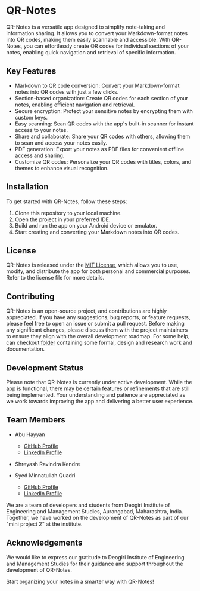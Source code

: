 #   QR-Notes

QR-Notes is a versatile app designed to simplify note-taking and information sharing. It allows you to convert your Markdown-format notes into QR codes, making them easily scannable and accessible. With QR-Notes, you can effortlessly create QR codes for individual sections of your notes, enabling quick navigation and retrieval of specific information.

## Key Features

-   Markdown to QR code conversion: Convert your Markdown-format notes into QR codes with just a few clicks.
-   Section-based organization: Create QR codes for each section of your notes, enabling efficient navigation and retrieval.
-   Secure encryption: Protect your sensitive notes by encrypting them with custom keys.
-   Easy scanning: Scan QR codes with the app's built-in scanner for instant access to your notes.
-   Share and collaborate: Share your QR codes with others, allowing them to scan and access your notes easily.
-   PDF generation: Export your notes as PDF files for convenient offline access and sharing.
-   Customize QR codes: Personalize your QR codes with titles, colors, and themes to enhance visual recognition.

## Installation

To get started with QR-Notes, follow these steps:

1.  Clone this repository to your local machine.
2.  Open the project in your preferred IDE.
3.  Build and run the app on your Android device or emulator.
4.  Start creating and converting your Markdown notes into QR codes.

## License

QR-Notes is released under the [MIT License](https://github.com/s-m-quadri/qr-notes/blob/main/LICENSE), which allows you to use, modify, and distribute the app for both personal and commercial purposes. Refer to the license file for more details.

## Contributing

QR-Notes is an open-source project, and contributions are highly appreciated. If you have any suggestions, bug reports, or feature requests, please feel free to open an issue or submit a pull request. Before making any significant changes, please discuss them with the project maintainers to ensure they align with the overall development roadmap. For some help, can checkout [folder](https://drive.google.com/drive/folders/16rvISaxAF7boID86ED8NmPdFIYnPKKiT?usp=share_link) containing some formal, design and research work and documentation.

## Development Status

Please note that QR-Notes is currently under active development. While the app is functional, there may be certain features or refinements that are still being implemented. Your understanding and patience are appreciated as we work towards improving the app and delivering a better user experience.

## Team Members

-   Abu Hayyan
    
    -   [GitHub Profile](https://github.com/Hayyan-011)
    -   [LinkedIn Profile](https://www.linkedin.com/in/abu-hayyan-9159b4251/)
-   Shreyash Ravindra Kendre
    
-   Syed Minnatullah Quadri
    
    -   [GitHub Profile](https://github.com/s-m-quadri)
    -   [LinkedIn Profile](https://www.linkedin.com/in/s-m-quadri/)

We are a team of developers and students from Deogiri Institute of Engineering and Management Studies, Aurangabad, Maharashtra, India. Together, we have worked on the development of QR-Notes as part of our "mini project 2" at the institute.

## Acknowledgements

We would like to express our gratitude to Deogiri Institute of Engineering and Management Studies for their guidance and support throughout the development of QR-Notes.

Start organizing your notes in a smarter way with QR-Notes!
